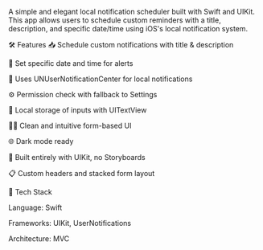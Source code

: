 A simple and elegant local notification scheduler built with Swift and UIKit. This app allows users to schedule custom reminders with a title, description, and specific date/time using iOS's local notification system.

🛠 Features
📥 Schedule custom notifications with title & description

📅 Set specific date and time for alerts

🔔 Uses UNUserNotificationCenter for local notifications

⚙️ Permission check with fallback to Settings

💾 Local storage of inputs with UITextView

🧑‍💻 Clean and intuitive form-based UI

🌐 Dark mode ready

📲 Built entirely with UIKit, no Storyboards

📋 Custom headers and stacked form layout


🧱 Tech Stack

Language: Swift

Frameworks: UIKit, UserNotifications

Architecture: MVC

